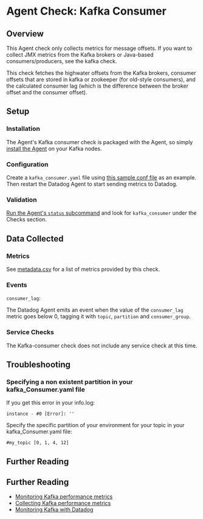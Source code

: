 # Agent Check: Kafka Consumer

## Overview

This Agent check only collects metrics for message offsets. If you want to collect JMX metrics from the Kafka brokers or Java-based consumers/producers, see the kafka check.

This check fetches the highwater offsets from the Kafka brokers, consumer offsets that are stored in kafka or zookeeper (for old-style consumers), and the calculated consumer lag (which is the difference between the broker offset and the consumer offset).

## Setup
### Installation

The Agent's Kafka consumer check is packaged with the Agent, so simply [install the Agent][1] on your Kafka nodes.

### Configuration

Create a `kafka_consumer.yaml` file using [this sample conf file][2] as an example. Then restart the Datadog Agent to start sending metrics to Datadog.

### Validation

[Run the Agent's `status` subcommand][3] and look for `kafka_consumer` under the Checks section.

## Data Collected
### Metrics
See [metadata.csv][4] for a list of metrics provided by this check.

### Events

`consumer_lag`:

The Datadog Agent emits an event when the value of the `consumer_lag` metric goes below 0, tagging it with `topic`,
`partition` and `consumer_group`.

### Service Checks
The Kafka-consumer check does not include any service check at this time.

## Troubleshooting
### Specifying a non existent partition in your kafka_Consumer.yaml file
If you get this error in your info.log:
```
instance - #0 [Error]: ''
```

Specify the specific partition of your environment for your topic in your kafka_Consumer.yaml file:
```
#my_topic [0, 1, 4, 12]
```

## Further Reading

## Further Reading

* [Monitoring Kafka performance metrics][5]
* [Collecting Kafka performance metrics][6]
* [Monitoring Kafka with Datadog][7]


[1]: https://app.datadoghq.com/account/settings#agent
[2]: https://github.com/DataDog/integrations-core/blob/master/kafka_consumer/conf.yaml.example
[3]: https://docs.datadoghq.com/agent/faq/agent-commands/#agent-status-and-information
[4]: https://github.com/DataDog/integrations-core/blob/master/kafka_consumer/metadata.csv
[5]: https://www.datadoghq.com/blog/monitoring-kafka-performance-metrics/
[6]: https://www.datadoghq.com/blog/collecting-kafka-performance-metrics/
[7]: https://www.datadoghq.com/blog/monitor-kafka-with-datadog/
